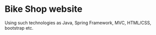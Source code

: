 # Bike Shop website

Using such technologies as Java, Spring Framework, MVC, HTML/CSS, bootstrap etc.